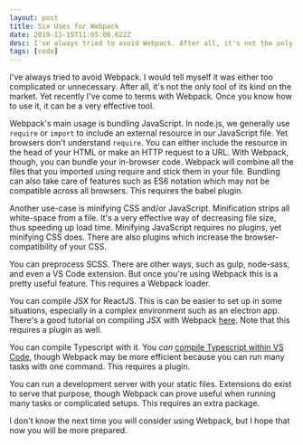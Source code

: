 ```yaml
---
layout: post
title: Six Uses for Webpack
date: 2019-11-15T11:05:00.622Z
desc: I've always tried to avoid Webpack. After all, it's not the only tool of its kind on the market. However, once you know how to use it, it can be a very effective tool.
tags: [code]
---
```

I've always tried to avoid Webpack. I would tell myself it was either too complicated or unnecessary. After all, it's not the only tool of its kind on the market. Yet recently I've come to terms with  Webpack. Once you know how to use it, it can be a very effective tool.

Webpack's main usage is bundling JavaScript. In node.js, we generally use `require` or `import` to include an external resource in our JavaScript file. Yet browsers don't understand `require`. You can either include the resource in the head of your HTML or make an HTTP request to a URL. With Webpack, though, you can bundle your in-browser code. Webpack will combine all the files that you imported using require and stick them in your file. Bundling can also take care of features such as ES6 notation which may not be compatible across all browsers. This requires the babel plugin.

Another use-case is minifying CSS and/or JavaScript. Minification strips all white-space from a file. It's a very effective way of decreasing file size, thus speeding up load time. Minifying JavaScript requires no plugins, yet minifying CSS does. There are also plugins which increase the browser-compatibility of your CSS.

You can preprocess SCSS. There are other ways, such as gulp, node-sass, and even a VS Code extension. But once you're using Webpack this is a pretty useful feature. This requires a Webpack loader.

You can compile JSX for ReactJS. This is can be easier to set up in some situations, especially in a complex environment such as an electron app. There's a good tutorial on compiling JSX with Webpack [here](https://www.valentinog.com/blog/babel/). Note that this requires a plugin as well.

You can compile Typescript with it. You _can_ [compile Typescript within VS Code](https://code.visualstudio.com/Docs/languages/typescript),  though Webpack may be more efficient because you can run many tasks with one command. This requires a plugin.

You can run a development server with your static files. Extensions do exist to serve that purpose, though Webpack can prove useful when running many tasks or complicated setups. This requires an extra package.

I don't know the next time you will consider using Webpack, but I hope that now you will be more prepared.
